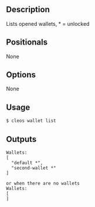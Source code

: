 ## Description

Lists opened wallets, * = unlocked

## Positionals
None

## Options
None

## Usage


```sh
$ cleos wallet list
```

## Outputs


```console
Wallets:
[
  "default *",
  "second-wallet *"
]

or when there are no wallets
Wallets:
[
]
```
